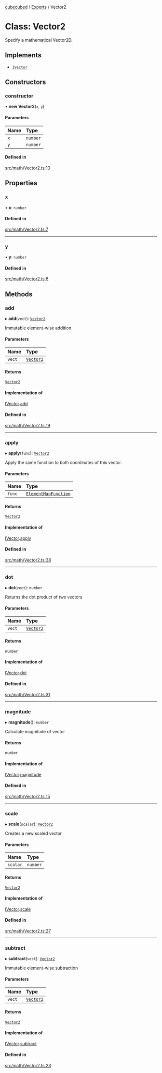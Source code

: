 [cubecubed](/reference/README.md) / [Exports](/reference/modules.md) / Vector2

# Class: Vector2

Specify a mathematical Vector2D.

## Implements

- [`IVector`](/reference/interfaces/IVector.md)

## Constructors

### constructor

• **new Vector2**(`x`, `y`)

#### Parameters

| Name | Type |
| :------ | :------ |
| `x` | `number` |
| `y` | `number` |

#### Defined in

[src/math/Vector2.ts:10](https://github.com/imaphatduc/cubecubed/blob/ec15a85/src/math/Vector2.ts#L10)

## Properties

### x

• **x**: `number`

#### Defined in

[src/math/Vector2.ts:7](https://github.com/imaphatduc/cubecubed/blob/ec15a85/src/math/Vector2.ts#L7)

___

### y

• **y**: `number`

#### Defined in

[src/math/Vector2.ts:8](https://github.com/imaphatduc/cubecubed/blob/ec15a85/src/math/Vector2.ts#L8)

## Methods

### add

▸ **add**(`vect`): [`Vector2`](/reference/classes/Vector2.md)

Immutable element-wise addition

#### Parameters

| Name | Type |
| :------ | :------ |
| `vect` | [`Vector2`](/reference/classes/Vector2.md) |

#### Returns

[`Vector2`](/reference/classes/Vector2.md)

#### Implementation of

[IVector](/reference/interfaces/IVector.md).[add](/reference/interfaces/IVector.md#add)

#### Defined in

[src/math/Vector2.ts:19](https://github.com/imaphatduc/cubecubed/blob/ec15a85/src/math/Vector2.ts#L19)

___

### apply

▸ **apply**(`func`): [`Vector2`](/reference/classes/Vector2.md)

Apply the same function to both coordinates of this vector.

#### Parameters

| Name | Type |
| :------ | :------ |
| `func` | [`ElementMapFunction`](/reference/types/ElementMapFunction.md) |

#### Returns

[`Vector2`](/reference/classes/Vector2.md)

#### Implementation of

[IVector](/reference/interfaces/IVector.md).[apply](/reference/interfaces/IVector.md#apply)

#### Defined in

[src/math/Vector2.ts:38](https://github.com/imaphatduc/cubecubed/blob/ec15a85/src/math/Vector2.ts#L38)

___

### dot

▸ **dot**(`vect`): `number`

Returns the dot product of two vectors

#### Parameters

| Name | Type |
| :------ | :------ |
| `vect` | [`Vector2`](/reference/classes/Vector2.md) |

#### Returns

`number`

#### Implementation of

[IVector](/reference/interfaces/IVector.md).[dot](/reference/interfaces/IVector.md#dot)

#### Defined in

[src/math/Vector2.ts:31](https://github.com/imaphatduc/cubecubed/blob/ec15a85/src/math/Vector2.ts#L31)

___

### magnitude

▸ **magnitude**(): `number`

Calculate magnitude of vector

#### Returns

`number`

#### Implementation of

[IVector](/reference/interfaces/IVector.md).[magnitude](/reference/interfaces/IVector.md#magnitude)

#### Defined in

[src/math/Vector2.ts:15](https://github.com/imaphatduc/cubecubed/blob/ec15a85/src/math/Vector2.ts#L15)

___

### scale

▸ **scale**(`scalar`): [`Vector2`](/reference/classes/Vector2.md)

Creates a new scaled vector

#### Parameters

| Name | Type |
| :------ | :------ |
| `scalar` | `number` |

#### Returns

[`Vector2`](/reference/classes/Vector2.md)

#### Implementation of

[IVector](/reference/interfaces/IVector.md).[scale](/reference/interfaces/IVector.md#scale)

#### Defined in

[src/math/Vector2.ts:27](https://github.com/imaphatduc/cubecubed/blob/ec15a85/src/math/Vector2.ts#L27)

___

### subtract

▸ **subtract**(`vect`): [`Vector2`](/reference/classes/Vector2.md)

Immutable element-wise subtraction

#### Parameters

| Name | Type |
| :------ | :------ |
| `vect` | [`Vector2`](/reference/classes/Vector2.md) |

#### Returns

[`Vector2`](/reference/classes/Vector2.md)

#### Implementation of

[IVector](/reference/interfaces/IVector.md).[subtract](/reference/interfaces/IVector.md#subtract)

#### Defined in

[src/math/Vector2.ts:23](https://github.com/imaphatduc/cubecubed/blob/ec15a85/src/math/Vector2.ts#L23)

